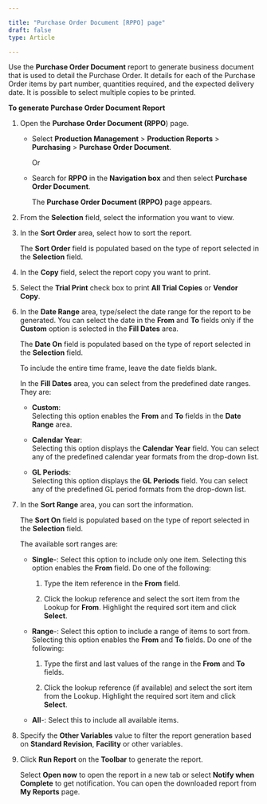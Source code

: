 ```yaml
---

title: "Purchase Order Document [RPPO] page"
draft: false
type: Article

---
```


Use the **Purchase Order Document** report to generate business document that is used to detail the Purchase Order. It details for each of the Purchase Order items by part number, quantities required, and the expected delivery date. It is possible to select multiple copies to be printed.

**To generate Purchase Order Document Report**

1. Open the **Purchase Order Document (RPPO**) page.

    - Select **Production Management** > **Production Reports** > **Purchasing** > **Purchase Order Document**.

        Or

    - Search for **RPPO** in the **Navigation box** and then select **Purchase Order Document**.

       The **Purchase Order Document (RPPO)** page appears.

2. From the **Selection** field, select the information you want to view.

3. In the **Sort Order** area, select how to sort the report.

    The **Sort Order** field is populated based on the type of report selected in the **Selection** field.

4. In the **Copy** field, select the report copy you want to print.

5. Select the **Trial Print** check box to print **All Trial Copies** or **Vendor Copy**.

6. In the **Date Range** area, type/select the date range for the report to be generated. You can select the date in the **From** and **To** fields only if the **Custom** option is selected in the **Fill Dates** area.

    The **Date On** field is populated based on the type of report selected in the **Selection** field.

    To include the entire time frame, leave the date fields blank.

    In the **Fill Dates** area, you can select from the predefined date ranges. They are:

   - **Custom**:   
    Selecting this option enables the **From** and **To** fields in the **Date Range** area.

   - **Calendar Year**:   
    Selecting this option displays the **Calendar Year** field. You can select any of the predefined calendar year formats from the drop-down list.

   - **GL Periods**:   
    Selecting this option displays the **GL Periods** field. You can select any of the predefined GL period formats from the drop-down list.

7. In the **Sort Range** area, you can sort the information.

    The **Sort On** field is populated based on the type of report selected in the **Selection** field.

    The available sort ranges are:

      - **Single**-: Select this option to include only one item. Selecting this option enables the **From** field. Do one of the following:

        1. Type the item reference in the **From** field.

        2. Click the lookup reference and select the sort item from the Lookup for **From**. Highlight the required sort item and click **Select**.

    - **Range**-: Select this option to include a range of items to sort from. Selecting this option enables the **From** and **To** fields. Do one of the following:

        1. Type the first and last values of the range in the **From** and **To** fields.

        2. Click the lookup reference (if available) and select the sort item from the Lookup. Highlight the required sort item and click **Select**.

    - **All**-: Select this to include all available items.

8. Specify the **Other Variables** value to filter the report generation based on **Standard Revision**, **Facility** or other variables.

9. Click **Run Report** on the **Toolbar** to generate the report.

    Select **Open now** to open the report in a new tab or select **Notify when Complete** to get notification. You can open the downloaded report from **My Reports** page.